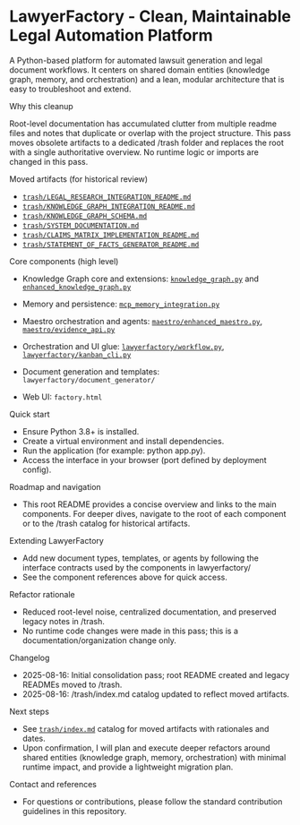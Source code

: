 # LawyerFactory - Clean, Maintainable Legal Automation Platform

A Python-based platform for automated lawsuit generation and legal document workflows. It centers on shared domain entities (knowledge graph, memory, and orchestration) and a lean, modular architecture that is easy to troubleshoot and extend.

Why this cleanup

Root-level documentation has accumulated clutter from multiple readme files and notes that duplicate or overlap with the project structure. This pass moves obsolete artifacts to a dedicated /trash folder and replaces the root with a single authoritative overview. No runtime logic or imports are changed in this pass.

Moved artifacts (for historical review)
- [`trash/LEGAL_RESEARCH_INTEGRATION_README.md`](trash/LEGAL_RESEARCH_INTEGRATION_README.md:1)
- [`trash/KNOWLEDGE_GRAPH_INTEGRATION_README.md`](trash/KNOWLEDGE_GRAPH_INTEGRATION_README.md:1)
- [`trash/KNOWLEDGE_GRAPH_SCHEMA.md`](trash/KNOWLEDGE_GRAPH_SCHEMA.md:1)
- [`trash/SYSTEM_DOCUMENTATION.md`](trash/SYSTEM_DOCUMENTATION.md:1)
- [`trash/CLAIMS_MATRIX_IMPLEMENTATION_README.md`](trash/CLAIMS_MATRIX_IMPLEMENTATION_README.md:1)
- [`trash/STATEMENT_OF_FACTS_GENERATOR_README.md`](trash/STATEMENT_OF_FACTS_GENERATOR_README.md:1)

Core components (high level)

- Knowledge Graph core and extensions: [`knowledge_graph.py`](knowledge_graph.py:1) and [`enhanced_knowledge_graph.py`](enhanced_knowledge_graph.py:1)

- Memory and persistence: [`mcp_memory_integration.py`](mcp_memory_integration.py:1)

- Maestro orchestration and agents: [`maestro/enhanced_maestro.py`](maestro/enhanced_maestro.py:1), [`maestro/evidence_api.py`](maestro/evidence_api.py:1)

- Orchestration and UI glue: [`lawyerfactory/workflow.py`](lawyerfactory/workflow.py:1), [`lawyerfactory/kanban_cli.py`](lawyerfactory/kanban_cli.py:1)

- Document generation and templates: `lawyerfactory/document_generator/`

- Web UI: `factory.html`

Quick start

- Ensure Python 3.8+ is installed.
- Create a virtual environment and install dependencies.
- Run the application (for example: python app.py).
- Access the interface in your browser (port defined by deployment config).

Roadmap and navigation

- This root README provides a concise overview and links to the main components. For deeper dives, navigate to the root of each component or to the /trash catalog for historical artifacts.

Extending LawyerFactory

- Add new document types, templates, or agents by following the interface contracts used by the components in lawyerfactory/
- See the component references above for quick access.

Refactor rationale

- Reduced root-level noise, centralized documentation, and preserved legacy notes in /trash.
- No runtime code changes were made in this pass; this is a documentation/organization change only.

Changelog

- 2025-08-16: Initial consolidation pass; root README created and legacy READMEs moved to /trash.
- 2025-08-16: /trash/index.md catalog updated to reflect moved artifacts.

Next steps

- See [`trash/index.md`](trash/index.md) catalog for moved artifacts with rationales and dates.
- Upon confirmation, I will plan and execute deeper refactors around shared entities (knowledge graph, memory, orchestration) with minimal runtime impact, and provide a lightweight migration plan.

Contact and references

- For questions or contributions, please follow the standard contribution guidelines in this repository.

